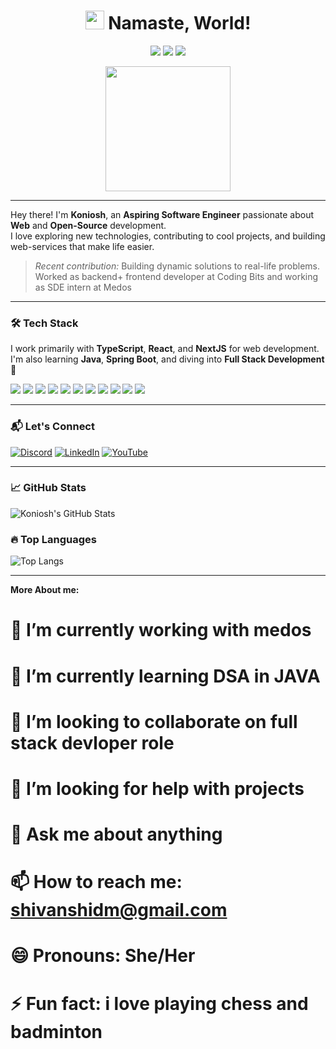 <h1 align="center"> <img src="https://em-content.zobj.net/thumbs/160/apple/325/waving-hand_1f44b.png" height="30" /> Namaste, World! </h1>

<p align="center">
  <img src="https://img.shields.io/badge/Profile views-10,000+-green" />
  <img src="https://img.shields.io/badge/Medium-grey?logo=medium" />
  <img src="https://img.shields.io/badge/Portfolio-Koniosh-blue?logo=github" />
</p>

<p align="center">
  <img src="https://media.giphy.com/media/hqU2KkjW5bE2v2Z7Q2/giphy.gif" width="200" />
</p>

---

Hey there! I'm **Koniosh**, an **Aspiring Software Engineer** passionate about **Web** and **Open-Source** development.  
I love exploring new technologies, contributing to cool projects, and building web-services that make life easier.

> _Recent contribution:_ Building dynamic solutions to real-life problems. Worked as backend+ frontend developer at Coding Bits and working as SDE intern at Medos

---

### 🛠 Tech Stack

I work primarily with **TypeScript**, **React**, and **NextJS** for web development.  
I'm also learning **Java**, **Spring Boot**, and diving into **Full Stack Development** 🐧

<p>
  <img src="https://img.shields.io/badge/TypeScript-blue?logo=typescript" />
  <img src="https://img.shields.io/badge/JavaScript-yellow?logo=javascript" />
  <img src="https://img.shields.io/badge/Node.js-green?logo=node.js" />
  <img src="https://img.shields.io/badge/React-Violet?logo=react" />
  <img src="https://img.shields.io/badge/git-orange?logo=git" />
  <img src="https://img.shields.io/badge/React Native-blue?logo=react" />
  <img src="https://img.shields.io/badge/Java-blue?logo=c%2B%2B" />
  <img src="https://img.shields.io/badge/Python-yellow?logo=python" />
  <img src="https://img.shields.io/badge/MongoDB-green?logo=mongodb" />
  <img src="https://img.shields.io/badge/Taulwind-blue?logo=flask" />
  <img src="https://img.shields.io/badge/MySQL-blue?logo=mysql" />
</p>

---

### 📬 Let's Connect

[![Discord](https://img.shields.io/badge/Discord-5865F2?style=flat&logo=discord&logoColor=white)](https://discordapp.com/users/1191603838185132086)
[![LinkedIn](https://img.shields.io/badge/LinkedIn-ShivanshiUpadhyay-blue?logo=linkedin)](https://www.linkedin.com/in/shivanshi-u-9a7573281)
[![YouTube](https://img.shields.io/badge/YouTube-FF0000?style=flat&logo=youtube&logoColor=white)](https://youtube.com/@shayri_dilse84?si=2OzKAti2kSf1St57)

---

### 📈 GitHub Stats

![Koniosh's GitHub Stats](https://github-readme-stats.vercel.app/api?username=Koniosh&show_icons=true&theme=radical)

### 🔥 Top Languages

![Top Langs](https://github-readme-stats.vercel.app/api/top-langs/?username=Koniosh&layout=compact&theme=radical)

---

**More About me:**

# 🔭 I’m currently working with medos
# 🌱 I’m currently learning DSA in JAVA
# 👯 I’m looking to collaborate on full stack devloper role
# 🤔 I’m looking for help with projects
# 💬 Ask me about anything
# 📫 How to reach me: shivanshidm@gmail.com
# 😄 Pronouns: She/Her
# ⚡ Fun fact: i love playing chess and badminton
